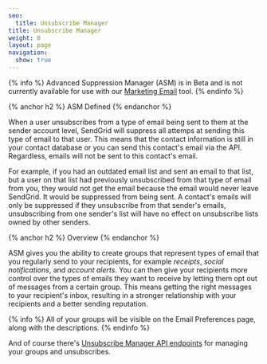 ```yaml
---
seo:
  title: Unsubscribe Manager
title: Unsubscribe Manager
weight: 0
layout: page
navigation:
  show: true
---
```


{% info %}
Advanced Suppression Manager (ASM) is in Beta and is not currently available for use with our [Marketing Email]({{root_url}}/User_Guide/Marketing_Emails/index.html) tool.
{% endinfo %}

{% anchor h2 %}
ASM Defined
{% endanchor %}

When a user unsubscribes from a type of email being sent to them at the sender account level, SendGrid will suppress all attemps at sending this type of email to that user. This means that the contact information
is still in your contact database or you can send this contact's email via the API. Regardless, emails will not be sent to this contact's email.

For example, if you had an outdated email list and sent an email to that list, but a user on that list had previously unsubscribed from that type of email from you, they would not get the email because the email
would never leave SendGrid. It would be suppressed from being sent. A contact's emails will only be suppressed if they unsubscribe from that sender's emails, unsubscribing from one sender's list will have no effect
on unsubscribe lists owned by other senders.

{% anchor h2 %}
Overview
{% endanchor %}

ASM gives you the ability to create
groups that represent types of email that you regularly send to your
recipients, for example _receipts_, _social notifications_, and _account
alerts_. You can then give your recipients more control over the types of
emails they want to receive by letting them opt out of messages from a
certain group. This means getting the right messages to your recipient's inbox, resulting in a stronger relationship with your recipients and a better sending reputation.

{% info %}
All of your groups will be visible on the Email Preferences page, along
with the descriptions.
{% endinfo %}

And of course there's [Unsubscribe Manager API endpoints]({{root_url}}/API_Reference/Web_API_v3/Unsubscribe_Manager/index.html) for managing your groups and unsubscribes.


